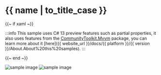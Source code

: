 # {{ name | to_title_case }}

{{~ if xaml ~}}

:::info
This sample uses C# 13 preview features such as partial properties, it also uses features from the
[CommunityToolkit.Mvvm](https://www.nuget.org/packages/CommunityToolkit.Mvvm/) package, you can learn more about it 
[here]({{ website_url }}/docs/{{ platform }}/{{ version }}/About.About%20this%20samples).
:::

{{~ end ~}}

<div class="position-relative text-center sample-img">
    <img src="{{ assets_url }}/docs/{{ unique_name }}/result.png" class="static" alt="sample image" />
    <img src="{{ assets_url }}/docs/{{ unique_name }}/result.gif" alt="sample image" />
</div>